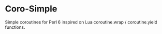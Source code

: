 Coro-Simple
===========

Simple coroutines for Perl 6 inspired on Lua coroutine.wrap / coroutine.yield functions.
